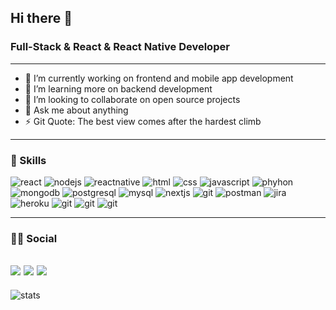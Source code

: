 ## Hi there 👋
### Full-Stack & React & React Native Developer
---
- 🔭 I’m currently working on frontend and mobile app development 
- 🌱 I’m learning more on backend development
- 👯 I’m looking to collaborate on open source projects
- 💬 Ask me about anything
- ⚡ Git Quote: The best view comes after the hardest climb
---
### 🚀 Skills
![react](https://img.shields.io/badge/React-20232A?style=for-the-badge&logo=react&logoColor=61DAFB)
![nodejs](https://img.shields.io/badge/Node.js-339933?style=for-the-badge&logo=nodedotjs&logoColor=white)
![reactnative](https://img.shields.io/badge/React_Native-20232A?style=for-the-badge&logo=react&logoColor=61DAFB)
![html](https://img.shields.io/badge/HTML5-E34F26?style=for-the-badge&logo=html5&logoColor=white)
![css](https://img.shields.io/badge/CSS3-1572B6?style=for-the-badge&logo=css3&logoColor=white)
![javascript](https://img.shields.io/badge/JavaScript-323330?style=for-the-badge&logo=javascript&logoColor=F7DF1E)
![phyhon](https://img.shields.io/badge/Python-3776AB?style=for-the-badge&logo=python&logoColor=white)
![mongodb](https://img.shields.io/badge/MongoDB-white?style=for-the-badge&logo=mongodb&logoColor=4EA94B)
![postgresql](https://img.shields.io/badge/PostgreSQL-316192?style=for-the-badge&logo=postgresql&logoColor=white)
![mysql](https://img.shields.io/badge/MySQL-005C84?style=for-the-badge&logo=mysql&logoColor=white)
![nextjs](https://img.shields.io/badge/next.js-000000?style=for-the-badge&logo=nextdotjs&logoColor=white)
![git](https://img.shields.io/badge/Git-F05032?style=for-the-badge&logo=git&logoColor=white)
![postman](https://img.shields.io/badge/Postman-FF6C37?style=for-the-badge&logo=Postman&logoColor=white)
![jira](https://img.shields.io/badge/Jira-0052CC?style=for-the-badge&logo=Jira&logoColor=white)
![heroku](https://img.shields.io/badge/Heroku-430098?style=for-the-badge&logo=heroku&logoColor=white)
![git](https://img.shields.io/badge/Git-F05032?style=for-the-badge&logo=git&logoColor=white)
![git](https://img.shields.io/badge/Git-F05032?style=for-the-badge&logo=git&logoColor=white)
![git](https://img.shields.io/badge/Git-F05032?style=for-the-badge&logo=git&logoColor=white)

---
### 👨👩 Social
[![](https://img.shields.io/badge/linkedin-%230077B5.svg?&style=for-the-badge&logo=linkedin&logoColor=white)](https://www.linkedin.com/in/mrtakca/)
[![](https://img.shields.io/badge/twitter-%231DA1F2.svg?&style=for-the-badge&logo=twitter&logoColor=white)](https://twitter.com/MuratM99)
[![](https://img.shields.io/badge/Gmail-D14836?style=for-the-badge&logo=gmail&logoColor=white)](mailto:muratakca.mt@gmail.com)
---
![stats](https://github-readme-streak-stats.herokuapp.com/?user=muratsgt)
